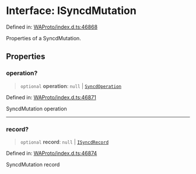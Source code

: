 # Interface: ISyncdMutation

Defined in: [WAProto/index.d.ts:46868](https://github.com/Fokusdotid/Baileys/blob/4aa08196a497251af5be42856601e02d8a85cce8/WAProto/index.d.ts#L46868)

Properties of a SyncdMutation.

## Properties

### operation?

> `optional` **operation**: `null` \| [`SyncdOperation`](../namespaces/SyncdMutation/enumerations/SyncdOperation.md)

Defined in: [WAProto/index.d.ts:46871](https://github.com/Fokusdotid/Baileys/blob/4aa08196a497251af5be42856601e02d8a85cce8/WAProto/index.d.ts#L46871)

SyncdMutation operation

***

### record?

> `optional` **record**: `null` \| [`ISyncdRecord`](ISyncdRecord.md)

Defined in: [WAProto/index.d.ts:46874](https://github.com/Fokusdotid/Baileys/blob/4aa08196a497251af5be42856601e02d8a85cce8/WAProto/index.d.ts#L46874)

SyncdMutation record
